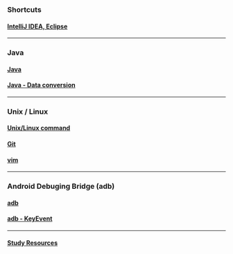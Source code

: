 ### Shortcuts
#### [IntelliJ IDEA, Eclipse](https://github.com/sergius-la/Cheatsheet/blob/master/IDE%20shortcuts:%20IntelliJ%20IDEA%2C%20Eclipse.md)  
---
### Java
#### [Java](https://github.com/sergius-la/Cheatsheet/blob/master/Java.md)
#### [Java - Data conversion](https://github.com/sergius-la/Cheatsheet/blob/master/Java%20-%20Data%20conversion.md)                        
---
### Unix / Linux
#### [Unix/Linux command](https://github.com/sergius-la/Cheatsheet/blob/master/Unix.md)
#### [Git](https://github.com/sergius-la/Cheatsheet/blob/master/Git.md)
#### [vim](https://github.com/sergius-la/Cheatsheet/blob/master/vim.md)
---         
### Android Debuging Bridge (adb)
#### [adb](https://github.com/sergius-la/Cheatsheet/blob/master/adb.md)
#### [adb - KeyEvent](https://github.com/sergius-la/Cheatsheet/blob/master/adb%20-%20KeyEvent.md)
---
#### [Study Resources](https://github.com/sergius-la/Cheatsheet/blob/master/Java%20Programming%20Resources.md)
